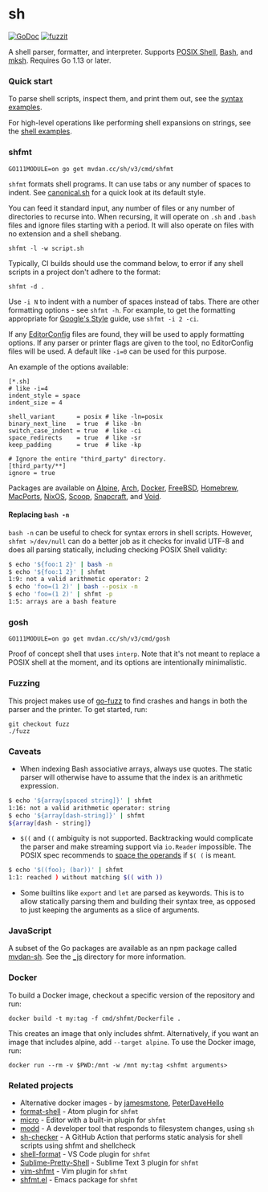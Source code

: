# sh

[![GoDoc](https://godoc.org/mvdan.cc/sh?status.svg)](https://godoc.org/mvdan.cc/sh)
[![fuzzit](https://app.fuzzit.dev/badge?org_id=mvdan)](https://fuzzit.dev)

A shell parser, formatter, and interpreter. Supports [POSIX Shell], [Bash], and
[mksh]. Requires Go 1.13 or later.

### Quick start

To parse shell scripts, inspect them, and print them out, see the [syntax
examples](https://godoc.org/mvdan.cc/sh/syntax#pkg-examples).

For high-level operations like performing shell expansions on strings, see the
[shell examples](https://godoc.org/mvdan.cc/sh/shell#pkg-examples).

### shfmt

	GO111MODULE=on go get mvdan.cc/sh/v3/cmd/shfmt

`shfmt` formats shell programs. It can use tabs or any number of spaces to
indent. See [canonical.sh](syntax/canonical.sh) for a quick look at its default
style.

You can feed it standard input, any number of files or any number of directories
to recurse into. When recursing, it will operate on `.sh` and `.bash` files and
ignore files starting with a period. It will also operate on files with no
extension and a shell shebang.

	shfmt -l -w script.sh

Typically, CI builds should use the command below, to error if any shell scripts
in a project don't adhere to the format:

	shfmt -d .

Use `-i N` to indent with a number of spaces instead of tabs. There are other
formatting options - see `shfmt -h`. For example, to get the formatting
appropriate for [Google's Style][google-style] guide, use `shfmt -i 2 -ci`.

If any [EditorConfig] files are found, they will be used to apply formatting
options. If any parser or printer flags are given to the tool, no EditorConfig
files will be used. A default like `-i=0` can be used for this purpose.

An example of the options available:

```editorconfig
[*.sh]
# like -i=4
indent_style = space
indent_size = 4

shell_variant      = posix # like -ln=posix
binary_next_line   = true  # like -bn
switch_case_indent = true  # like -ci
space_redirects    = true  # like -sr
keep_padding       = true  # like -kp

# Ignore the entire "third_party" directory.
[third_party/**]
ignore = true
```

Packages are available on [Alpine], [Arch], [Docker], [FreeBSD], [Homebrew],
[MacPorts], [NixOS], [Scoop], [Snapcraft], and [Void].

#### Replacing `bash -n`

`bash -n` can be useful to check for syntax errors in shell scripts. However,
`shfmt >/dev/null` can do a better job as it checks for invalid UTF-8 and does
all parsing statically, including checking POSIX Shell validity:

```sh
$ echo '${foo:1 2}' | bash -n
$ echo '${foo:1 2}' | shfmt
1:9: not a valid arithmetic operator: 2
$ echo 'foo=(1 2)' | bash --posix -n
$ echo 'foo=(1 2)' | shfmt -p
1:5: arrays are a bash feature
```

### gosh

	GO111MODULE=on go get mvdan.cc/sh/v3/cmd/gosh

Proof of concept shell that uses `interp`. Note that it's not meant to replace a
POSIX shell at the moment, and its options are intentionally minimalistic.

### Fuzzing

This project makes use of [go-fuzz] to find crashes and hangs in both the parser
and the printer. To get started, run:

	git checkout fuzz
	./fuzz

### Caveats

* When indexing Bash associative arrays, always use quotes. The static parser
  will otherwise have to assume that the index is an arithmetic expression.

```sh
$ echo '${array[spaced string]}' | shfmt
1:16: not a valid arithmetic operator: string
$ echo '${array[dash-string]}' | shfmt
${array[dash - string]}
```

* `$((` and `((` ambiguity is not supported. Backtracking would complicate the
  parser and make streaming support via `io.Reader` impossible. The POSIX spec
  recommends to [space the operands][posix-ambiguity] if `$( (` is meant.

```sh
$ echo '$((foo); (bar))' | shfmt
1:1: reached ) without matching $(( with ))
```

* Some builtins like `export` and `let` are parsed as keywords. This is to allow
  statically parsing them and building their syntax tree, as opposed to just
  keeping the arguments as a slice of arguments.

### JavaScript

A subset of the Go packages are available as an npm package called [mvdan-sh].
See the [_js](_js) directory for more information.

### Docker

To build a Docker image, checkout a specific version of the repository and run:

	docker build -t my:tag -f cmd/shfmt/Dockerfile .

This creates an image that only includes shfmt. Alternatively, if you want an
image that includes alpine, add `--target alpine`.
To use the Docker image, run:

	docker run --rm -v $PWD:/mnt -w /mnt my:tag <shfmt arguments>

### Related projects

- Alternative docker images - by [jamesmstone][dockerized-jamesmstone], [PeterDaveHello][dockerized-peterdavehello]
- [format-shell] - Atom plugin for `shfmt`
- [micro] - Editor with a built-in plugin for `shfmt`
- [modd] - A developer tool that responds to filesystem changes, using `sh`
- [sh-checker] - A GitHub Action that performs static analysis for shell scripts using shfmt and shellcheck
- [shell-format] - VS Code plugin for `shfmt`
- [Sublime-Pretty-Shell] - Sublime Text 3 plugin for `shfmt`
- [vim-shfmt] - Vim plugin for `shfmt`
- [shfmt.el] - Emacs package for `shfmt`

[alpine]: https://pkgs.alpinelinux.org/packages?name=shfmt
[arch]: https://www.archlinux.org/packages/community/x86_64/shfmt/
[bash]: https://www.gnu.org/software/bash/
[docker]: https://hub.docker.com/r/mvdan/shfmt/
[dockerized-jamesmstone]: https://hub.docker.com/r/jamesmstone/shfmt/
[dockerized-peterdavehello]: https://github.com/PeterDaveHello/dockerized-shfmt/
[editorconfig]: https://editorconfig.org/
[examples]: https://godoc.org/mvdan.cc/sh/syntax#pkg-examples
[format-shell]: https://atom.io/packages/format-shell
[freebsd]: https://www.freshports.org/devel/shfmt
[go-fuzz]: https://github.com/dvyukov/go-fuzz
[google-style]: https://google.github.io/styleguide/shell.xml
[homebrew]: https://formulae.brew.sh/formula/shfmt
[macports]: https://ports.macports.org/port/shfmt/summary
[micro]: https://micro-editor.github.io/
[mksh]: https://www.mirbsd.org/mksh.htm
[modd]: https://github.com/cortesi/modd
[mvdan-sh]: https://www.npmjs.com/package/mvdan-sh
[nixos]: https://github.com/NixOS/nixpkgs/blob/HEAD/pkgs/tools/text/shfmt/default.nix
[posix shell]: https://pubs.opengroup.org/onlinepubs/9699919799/utilities/V3_chap02.html
[posix-ambiguity]: https://pubs.opengroup.org/onlinepubs/9699919799/utilities/V3_chap02.html#tag_18_06_03
[scoop]: https://github.com/ScoopInstaller/Main/blob/HEAD/bucket/shfmt.json
[sh-checker]: https://github.com/luizm/action-sh-checker
[shell-format]: https://marketplace.visualstudio.com/items?itemName=foxundermoon.shell-format
[shfmt.el]: https://github.com/purcell/emacs-shfmt/
[snapcraft]: https://snapcraft.io/shfmt
[sublime-pretty-shell]: https://github.com/aerobounce/Sublime-Pretty-Shell
[vim-shfmt]: https://github.com/z0mbix/vim-shfmt
[void]: https://github.com/void-linux/void-packages/blob/HEAD/srcpkgs/shfmt/template

